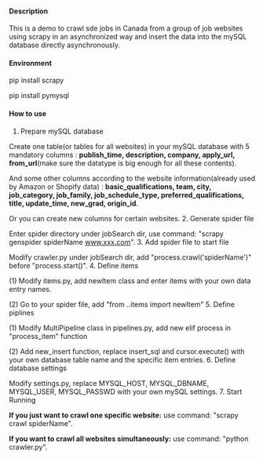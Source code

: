 #### Description
This is a demo to crawl sde jobs in Canada from a group of job websites using scrapy in an asynchronized way and insert the data into the mySQL database directly asynchronously.

#### Environment
pip install scrapy

pip install pymysql

#### How to use
1. Prepare mySQL database

Create one table(or tables for all websites) in your mySQL database with 5 mandatory columns : **publish_time, description, company, apply_url, from_url**(make sure the datatype is big enough for all these contents).

And some other columns according to the website information(already used by Amazon or Shopify data) : **basic_qualifications, team, city, job_category, job_family, job_schedule_type, preferred_qualifications, title, update_time, new_grad, origin_id**.

Or you can create new columns for certain websites.
2. Generate spider file

Enter spider directory under jobSearch dir, use command:
"scrapy genspider spiderName www.xxx.com".
3. Add spider file to start file

Modify crawler.py under jobSearch dir, add "process.crawl('spiderName')" before "process.start()".
4. Define items

(1) Modify items.py, add newItem class and enter items with your own data entry names. 

(2) Go to your spider file, add "from ..items import newItem"
5. Define piplines

(1) Modify MultiPipeline class in pipelines.py, add new elif process in "process_item" function

(2) Add new_insert function, replace insert_sql and cursor.execute() with your own database table name and the specific item entries.
6. Define database settings

Modify settings.py, replace MYSQL_HOST, MYSQL_DBNAME, MYSQL_USER, MYSQL_PASSWD with your own mySQL settings.
7. Start Running

**If you just want to crawl one specific website:**
use command: "scrapy crawl spiderName".

**If you want to crawl all websites simultaneously:**
use command: "python crawler.py".